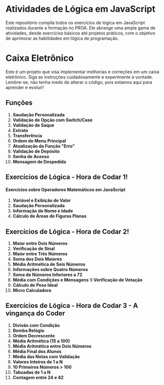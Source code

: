 # Atividades de Lógica em JavaScript

Este repositório compila todos os exercícios de lógica em JavaScript realizados durante a formação no PROA. Ele abrange uma ampla gama de atividades, desde exercícios básicos até projetos práticos, com o objetivo de aprimorar as habilidades em lógica de programação.

#  Caixa Eletrônico

Este é um projeto que visa implementar melhorias e correções em um caixa eletrônico. Siga as instruções cuidadosamente e experimente à vontade. Lembre-se, não tenha medo de alterar o código, pois estamos aqui para aprender e evoluir!

## Funções
1. **Saudação Personalizada**
2. **Validação de Opção com Switch/Case**
3. **Validação de Saque**
4. **Extrato**
5. **Transferência**
6. **Ordem do Menu Principal**
7. **Atualização da Função "Erro"**
8. **Validação de Depósito**
9. **Senha de Acesso**
10. **Mensagem de Despedida**

## Exercícios de Lógica - Hora de Codar 1!
#### Exercícios sobre Operadores Matemáticos em JavaScript

1. **Variável e Exibição de Valor**
2. **Saudação Personalizada**
3. **Informação de Nome e Idade**
4. **Cálculo de Áreas de Figuras Planas**


## Exercícios de Lógica - Hora de Codar 2!

1. **Maior entre Dois Números**
2. **Verificação de Sinal**
3. **Maior entre Três Números**
4. **Soma dos Dois Maiores**
5. **Média Aritmética de Seis Números**
6. **Informações sobre Quatro Números**
7. **Soma de Números Inferiores a 72**
8. **Média com Condições e Mensagens**
9.**Verificação de Votação**
11. **Cálculo de Peso Ideal**
12. **Micro Calculadora**
    

## Exercícios de Lógica - Hora de Codar 3 - A vingança do Coder

1. **Divisão com Condição**
2. **Bomba Relógio**
3. **Ordem Decrescente**
4. **Média Aritmética (15 a 100)**
5. **Média Aritmética entre Dois Números**
6. **Média Final dos Alunos**
7. **Média das Notas com Validação**
8. **Valores Inteiros de 1 a N**
9. **10 Primeiros Números > 100**
10. **Tabuadas de 1 a N**
11. **Contagem entre 24 e 42**

